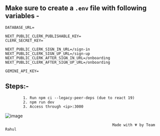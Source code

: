 

## Make sure to create a `.env` file with following variables -

```
DATABASE_URL=

NEXT_PUBLIC_CLERK_PUBLISHABLE_KEY=
CLERK_SECRET_KEY=

NEXT_PUBLIC_CLERK_SIGN_IN_URL=/sign-in
NEXT_PUBLIC_CLERK_SIGN_UP_URL=/sign-up
NEXT_PUBLIC_CLERK_AFTER_SIGN_IN_URL=/onboarding
NEXT_PUBLIC_CLERK_AFTER_SIGN_UP_URL=/onboarding

GEMINI_API_KEY=
```
##  Steps:- 
            1. Run npm ci --legacy-peer-deps (due to react 19)
            2. npm run dev
            3. Access through <ip>:3000


![image](https://github.com/user-attachments/assets/959f51ca-f7a1-4904-b1b3-efe5ba31a28b)

                                                    Made with 💗 by Team Rahul

